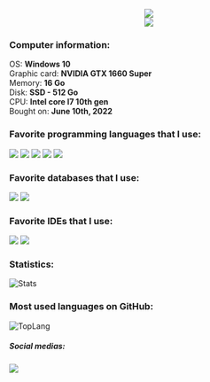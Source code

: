 <p align="center">
  <img src="https://media.discordapp.net/attachments/1006491186875338823/1017090536861093968/04a12f46f555b3c260d00d37e69c3e7a.png">
  <br>
  <img src="https://discord.c99.nl/widget/theme-2/849413565487382578.png">
</p>

### Computer information:<br>
OS: **Windows 10**<br>
Graphic card: **NVIDIA GTX 1660 Super**<br>
Memory: **16 Go**<br>
Disk: **SSD - 512 Go**<br>
CPU: **Intel core I7 10th gen**<br>
Bought on: **June 10th, 2022**<br>

### Favorite programming languages that I use:<br>
<img src="https://img.shields.io/badge/JavaScript-100000?logo=javascript&style=flat"> <img src="https://img.shields.io/badge/TypeScript-100000?logo=typescript&style=flat"> <img src="https://img.shields.io/badge/Python-100000?logo=python&style=flat&logoColor=white"> <img src="https://img.shields.io/badge/HTML%205-100000?logo=html5&style=flat"> <img src="https://img.shields.io/badge/CSS%203-100000?logo=css3&style=flat&logoColor=blue">

### Favorite databases that I use:<br>
<img src="https://img.shields.io/badge/MongoDB-100000?logo=mongodb&style=flat"> <img src="https://img.shields.io/badge/Quick.DB-100000?logo=sqlite&style=flat&logoColor=blue">

### Favorite IDEs that I use:<br>
<img src="https://img.shields.io/badge/VSCode-100000?logo=visual%20studio%20code&style=flat&logoColor=blue"> <img src="https://img.shields.io/badge/Repl.it-100000?logo=replit&style=flat">

### Statistics:<br>
![Stats](https://github-readme-stats.vercel.app/api?username=TFAGaming&theme=blue-green)<br>

### Most used languages on GitHub:<br>
![TopLang](	https://github-readme-stats.vercel.app/api/top-langs/?username=TFAGaming&theme=blue-green)<br>

##### Social medias:<br>
<a href="https://www.youtube.com/c/TFA7524">
  <img src="https://img.shields.io/badge/YouTube-100000?logo=youtube&style=social">
</a>
